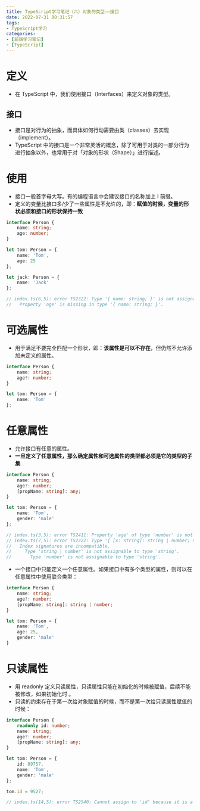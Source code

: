 ```yaml
---
title: TypeScript学习笔记（六）对象的类型——接口
date: 2022-07-31 00:31:57
tags:
- TypeScript学习
categories:
- [前端学习笔记]
- [TypeScript]
---
```


# 定义

* 在 TypeScript 中，我们使用接口（Interfaces）来定义对象的类型。

## 接口

* 接口是对行为的抽象，而具体如何行动需要由类（classes）去实现（implement）。
* TypeScript 中的接口是一个非常灵活的概念，除了可用于对类的一部分行为进行抽象以外，也常用于对「对象的形状（Shape）」进行描述。

# 使用

* 接口一般首字母大写。有的编程语言中会建议接口的名称加上 I 前缀。
* 定义的变量比接口多/少了一些属性是不允许的，即：**赋值的时候，变量的形状必须和接口的形状保持一致**

```ts
interface Person {
    name: string;
    age: number;
}

let tom: Person = {
    name: 'Tom',
    age: 25
};

let jack: Person = {
    name: 'Jack'
};

// index.ts(6,5): error TS2322: Type '{ name: string; }' is not assignable to type 'Person'.
//   Property 'age' is missing in type '{ name: string; }'.
```

# 可选属性

* 用于满足不要完全匹配一个形状，即：**该属性是可以不存在**，但仍然不允许添加未定义的属性。

```ts
interface Person {
    name: string;
    age?: number;
}

let tom: Person = {
    name: 'Tom'
};
```

# 任意属性

* 允许接口有任意的属性。
* **一旦定义了任意属性，那么确定属性和可选属性的类型都必须是它的类型的子集**

```ts
interface Person {
    name: string;
    age?: number;
    [propName: string]: any;
}

let tom: Person = {
    name: 'Tom',
    gender: 'male'
};

// index.ts(3,5): error TS2411: Property 'age' of type 'number' is not assignable to string index type 'string'.
// index.ts(7,5): error TS2322: Type '{ [x: string]: string | number; name: string; age: number; gender: string; }' is not assignable to type 'Person'.
//   Index signatures are incompatible.
//     Type 'string | number' is not assignable to type 'string'.
//       Type 'number' is not assignable to type 'string'.
```

* 一个接口中只能定义一个任意属性。如果接口中有多个类型的属性，则可以在任意属性中使用联合类型：

```ts
interface Person {
    name: string;
    age?: number;
    [propName: string]: string | number;
}

let tom: Person = {
    name: 'Tom',
    age: 25,
    gender: 'male'
}
```

# 只读属性

* 用 readonly 定义只读属性，只读属性只能在初始化的时候被赋值，后续不能被修改，如果初始化时 。
* 只读的约束存在于第一次给对象赋值的时候，而不是第一次给只读属性赋值的时候：

```ts
interface Person {
    readonly id: number;
    name: string;
    age?: number;
    [propName: string]: any;
}

let tom: Person = {
    id: 89757,
    name: 'Tom',
    gender: 'male'
};

tom.id = 9527;

// index.ts(14,5): error TS2540: Cannot assign to 'id' because it is a constant or a read-only property.
```